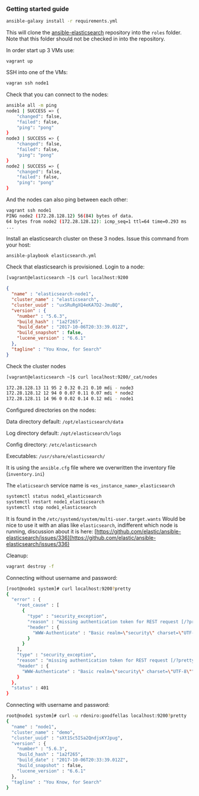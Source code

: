### Getting started guide

```bash
ansible-galaxy install -r requirements.yml
```

This will clone the [ansible-elasticsearch](https://github.com/elastic/ansible-elasticsearch) repository into the `roles` folder. Note that this folder should not be checked in into the repository.

In order start up 3 VMs use:

```
vagrant up
```

SSH into one of the VMs:

```bash
vagran ssh node1
```

Check that you can connect to the nodes:

```bash
ansible all -m ping
node1 | SUCCESS => {
    "changed": false,
    "failed": false,
    "ping": "pong"
}
node3 | SUCCESS => {
    "changed": false,
    "failed": false,
    "ping": "pong"
}
node2 | SUCCESS => {
    "changed": false,
    "failed": false,
    "ping": "pong"
}
```

And the nodes can also ping between each other:

```bash
vagrant ssh node1
PING node2 (172.28.128.12) 56(84) bytes of data.
64 bytes from node2 (172.28.128.12): icmp_seq=1 ttl=64 time=0.293 ms
...
```

Install an elasticsearch cluster on these 3 nodes. Issue this command from your host:

```bash
ansible-playbook elasticsearch.yml
```

Check that elasticsearch is provisioned. Login to a node:

```bash
[vagrant@elasticsearch ~]$ curl localhost:9200
```

```json
{
  "name" : "elasticsearch-node1",
  "cluster_name" : "elasticsearch",
  "cluster_uuid" : "uxSRuRgXQ4eKA7D2-JmuBQ",
  "version" : {
    "number" : "5.6.3",
    "build_hash" : "1a2f265",
    "build_date" : "2017-10-06T20:33:39.012Z",
    "build_snapshot" : false,
    "lucene_version" : "6.6.1"
  },
  "tagline" : "You Know, for Search"
}
```

Check the cluster nodes
```bash
[vagrant@elasticsearch ~]$ curl localhost:9200/_cat/nodes

172.28.128.13 11 95 2 0.32 0.21 0.10 mdi - node3
172.28.128.12 12 94 0 0.07 0.11 0.07 mdi * node2
172.28.128.11 14 96 0 0.02 0.14 0.12 mdi - node1
```

Configured directories on the nodes:

Data directory default: `/opt/elasticsearch/data`

Log directory default: `/opt/elasticsearch/logs`

Config directory: `/etc/elasticsearch`

Executables: `/usr/share/elasticsearch/`

It is using the `ansible.cfg` file where we overwritten the inventory file (`inventory.ini`)

The `elaticsearch` service name is `<es_instance_name>_elasticsearch`

```bash
systemctl status node1_elasticsearch
systemctl restart node1_elasticsearch
systemctl stop node1_elasticsearch
```

It is found in the `/etc/systemd/system/multi-user.target.wants`
Would be nice to use it with an alias like `elasticsearch`, indifferent which node is running, discussion about it is here: [https://github.com/elastic/ansible-elasticsearch/issues/336](https://github.com/elastic/ansible-elasticsearch/issues/336)

Cleanup:

```bash
vagrant destroy -f
```

Connecting without username and password:

```bash
[root@node1 system]# curl localhost:9200?pretty
{
  "error" : {
    "root_cause" : [
      {
        "type" : "security_exception",
        "reason" : "missing authentication token for REST request [/?pretty]",
        "header" : {
          "WWW-Authenticate" : "Basic realm=\"security\" charset=\"UTF-8\""
        }
      }
    ],
    "type" : "security_exception",
    "reason" : "missing authentication token for REST request [/?pretty]",
    "header" : {
      "WWW-Authenticate" : "Basic realm=\"security\" charset=\"UTF-8\""
    }
  },
  "status" : 401
}
```

Connecting with username and password:

```bash
root@node1 system]# curl -u rdeniro:goodfellas localhost:9200?pretty
{
  "name" : "node1",
  "cluster_name" : "demo",
  "cluster_uuid" : "sXt1Sc5ISa2QndjsKYJpug",
  "version" : {
    "number" : "5.6.3",
    "build_hash" : "1a2f265",
    "build_date" : "2017-10-06T20:33:39.012Z",
    "build_snapshot" : false,
    "lucene_version" : "6.6.1"
  },
  "tagline" : "You Know, for Search"
}
```

